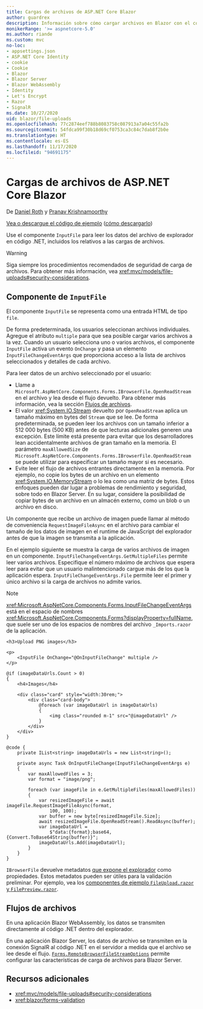 ```yaml
---
title: Cargas de archivos de ASP.NET Core Blazor
author: guardrex
description: Información sobre cómo cargar archivos en Blazor con el componente InputFile.
monikerRange: '>= aspnetcore-5.0'
ms.author: riande
ms.custom: mvc
no-loc:
- appsettings.json
- ASP.NET Core Identity
- cookie
- Cookie
- Blazor
- Blazor Server
- Blazor WebAssembly
- Identity
- Let's Encrypt
- Razor
- SignalR
ms.date: 10/27/2020
uid: blazor/file-uploads
ms.openlocfilehash: 77c2874eef788b8083758c087913a7a04c55fa2b
ms.sourcegitcommit: 54fdca99f30b18d69cf0753ca3c84c7dab8f2b0e
ms.translationtype: HT
ms.contentlocale: es-ES
ms.lasthandoff: 11/17/2020
ms.locfileid: "94691175"
---
```

# <a name="aspnet-core-no-locblazor-file-uploads"></a>Cargas de archivos de ASP.NET Core Blazor

De [Daniel Roth](https://github.com/danroth27) y [Pranav Krishnamoorthy](https://github.com/pranavkm)

[Vea o descargue el código de ejemplo](https://github.com/dotnet/AspNetCore.Docs/tree/master/aspnetcore/blazor/file-uploads/samples/) ([cómo descargarlo](xref:index#how-to-download-a-sample))

Use el componente `InputFile` para leer los datos del archivo de explorador en código .NET, incluidos los relativos a las cargas de archivos.

> [!WARNING]
> Siga siempre los procedimientos recomendados de seguridad de carga de archivos. Para obtener más información, vea <xref:mvc/models/file-uploads#security-considerations>.

## <a name="inputfile-component"></a>Componente de `InputFile`

El componente `InputFile` se representa como una entrada HTML de tipo `file`.

De forma predeterminada, los usuarios seleccionan archivos individuales. Agregue el atributo `multiple` para que sea posible cargar varios archivos a la vez. Cuando un usuario selecciona uno o varios archivos, el componente `InputFile` activa un evento `OnChange` y pasa un elemento `InputFileChangeEventArgs` que proporciona acceso a la lista de archivos seleccionados y detalles de cada archivo.

Para leer datos de un archivo seleccionado por el usuario:

* Llame a `Microsoft.AspNetCore.Components.Forms.IBrowserFile.OpenReadStream` en el archivo y lea desde el flujo devuelto. Para obtener más información, vea la sección [Flujos de archivos](#file-streams).
* El valor <xref:System.IO.Stream> devuelto por `OpenReadStream` aplica un tamaño máximo en bytes del `Stream` que se lee. De forma predeterminada, se pueden leer los archivos con un tamaño inferior a 512 000 bytes (500 KB) antes de que lecturas adicionales generen una excepción. Este límite está presente para evitar que los desarrolladores lean accidentalmente archivos de gran tamaño en la memoria. El parámetro `maxAllowedSize` de `Microsoft.AspNetCore.Components.Forms.IBrowserFile.OpenReadStream` se puede utilizar para especificar un tamaño mayor si es necesario.
* Evite leer el flujo de archivos entrantes directamente en la memoria. Por ejemplo, no copie los bytes de un archivo en un elemento <xref:System.IO.MemoryStream> o lo lea como una matriz de bytes. Estos enfoques pueden dar lugar a problemas de rendimiento y seguridad, sobre todo en Blazor Server. En su lugar, considere la posibilidad de copiar bytes de un archivo en un almacén externo, como un blob o un archivo en disco.

Un componente que recibe un archivo de imagen puede llamar al método de conveniencia `RequestImageFileAsync` en el archivo para cambiar el tamaño de los datos de imagen en el runtime de JavaScript del explorador antes de que la imagen se transmita a la aplicación.

En el ejemplo siguiente se muestra la carga de varios archivos de imagen en un componente. `InputFileChangeEventArgs.GetMultipleFiles` permite leer varios archivos. Especifique el número máximo de archivos que espera leer para evitar que un usuario malintencionado cargue más de los que la aplicación espera. `InputFileChangeEventArgs.File` permite leer el primer y único archivo si la carga de archivos no admite varios.

> [!NOTE]
> <xref:Microsoft.AspNetCore.Components.Forms.InputFileChangeEventArgs> está en el espacio de nombres <xref:Microsoft.AspNetCore.Components.Forms?displayProperty=fullName>, que suele ser uno de los espacios de nombres del archivo `_Imports.razor` de la aplicación.

```razor
<h3>Upload PNG images</h3>

<p>
    <InputFile OnChange="@OnInputFileChange" multiple />
</p>

@if (imageDataUrls.Count > 0)
{
    <h4>Images</h4>

    <div class="card" style="width:30rem;">
        <div class="card-body">
            @foreach (var imageDataUrl in imageDataUrls)
            {
                <img class="rounded m-1" src="@imageDataUrl" />
            }
        </div>
    </div>
}

@code {
    private IList<string> imageDataUrls = new List<string>();

    private async Task OnInputFileChange(InputFileChangeEventArgs e)
    {
        var maxAllowedFiles = 3;
        var format = "image/png";

        foreach (var imageFile in e.GetMultipleFiles(maxAllowedFiles))
        {
            var resizedImageFile = await imageFile.RequestImageFileAsync(format, 
                100, 100);
            var buffer = new byte[resizedImageFile.Size];
            await resizedImageFile.OpenReadStream().ReadAsync(buffer);
            var imageDataUrl = 
                $"data:{format};base64,{Convert.ToBase64String(buffer)}";
            imageDataUrls.Add(imageDataUrl);
        }
    }
}
```

`IBrowserFile` devuelve metadatos [que expone el explorador](https://developer.mozilla.org/docs/Web/API/File#Instance_properties) como propiedades. Estos metadatos pueden ser útiles para la validación preliminar. Por ejemplo, vea los [componentes de ejemplo `FileUpload.razor` y `FilePreview.razor`](https://github.com/dotnet/AspNetCore.Docs/tree/master/aspnetcore/blazor/file-uploads/samples/).

## <a name="file-streams"></a>Flujos de archivos

En una aplicación Blazor WebAssembly, los datos se transmiten directamente al código .NET dentro del explorador.

En una aplicación Blazor Server, los datos de archivo se transmiten en la conexión SignalR al código .NET en el servidor a medida que el archivo se lee desde el flujo. [`Forms.RemoteBrowserFileStreamOptions`](https://github.com/dotnet/aspnetcore/blob/master/src/Components/Web/src/Forms/InputFile/RemoteBrowserFileStreamOptions.cs) permite configurar las características de carga de archivos para Blazor Server.

## <a name="additional-resources"></a>Recursos adicionales

* <xref:mvc/models/file-uploads#security-considerations>
* <xref:blazor/forms-validation>
